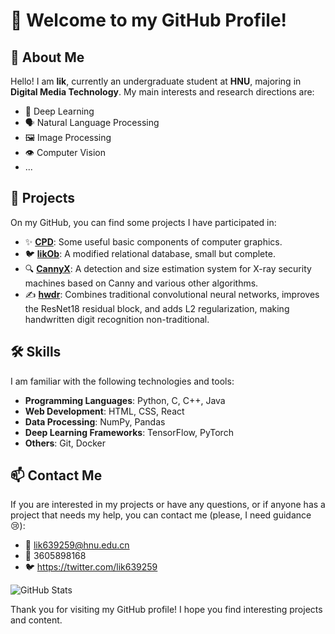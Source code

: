 # 👋 Welcome to my GitHub Profile!

## 🌟 About Me

Hello! I am **lik**, currently an undergraduate student at **HNU**, majoring in **Digital Media Technology**. My main interests and research directions are:

- 🤖 Deep Learning
- 🗣️ Natural Language Processing
- 🖼️ Image Processing
- 👁️ Computer Vision
- ...

## 🚀 Projects

On my GitHub, you can find some projects I have participated in:

- ✨ **[CPD](https://github.com/lik639259/computer-graphics-demo)**: Some useful basic components of computer graphics.
- 🐦 **[likOb](https://github.com/lik639259/LikOb)**: A modified relational database, small but complete.
- 🔍 **[CannyX](https://github.com/lik639259/CannyX)**: A detection and size estimation system for X-ray security machines based on Canny and various other algorithms.
- ✍ **[hwdr](https://github.com/lik639259/hwdr)**: Combines traditional convolutional neural networks, improves the ResNet18 residual block, and adds L2 regularization, making handwritten digit recognition non-traditional.

## 🛠️ Skills

I am familiar with the following technologies and tools:

- **Programming Languages**: Python, C, C++, Java
- **Web Development**: HTML, CSS, React
- **Data Processing**: NumPy, Pandas
- **Deep Learning Frameworks**: TensorFlow, PyTorch
- **Others**: Git, Docker

## 📫 Contact Me

If you are interested in my projects or have any questions, or if anyone has a project that needs my help, you can contact me (please, I need guidance 😢):

- 📧 lik639259@hnu.edu.cn
- 🐧 3605898168
- 🐦 https://twitter.com/lik639259

![GitHub Stats](https://github-readme-stats.vercel.app/api?username=lik639259&show_icons=true&theme=radical)

Thank you for visiting my GitHub profile! I hope you find interesting projects and content.
